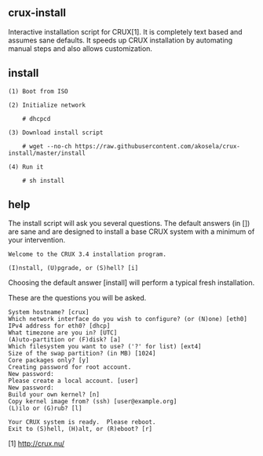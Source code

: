 ## crux-install

Interactive installation script for CRUX[1].  It is completely text based and
assumes sane defaults.  It speeds up CRUX installation by automating manual
steps and also allows customization.

## install

```
(1) Boot from ISO

(2) Initialize network

    # dhcpcd

(3) Download install script

    # wget --no-ch https://raw.githubusercontent.com/akosela/crux-install/master/install

(4) Run it

    # sh install
```

## help

The install script will ask you several questions.  The default answers (in [])
are sane and are designed to install a base CRUX system with a minimum of your
intervention.

```
Welcome to the CRUX 3.4 installation program.

(I)nstall, (U)pgrade, or (S)hell? [i]
```

Choosing the default answer [install] will perform a typical fresh
installation.

These are the questions you will be asked.

```
System hostname? [crux]
Which network interface do you wish to configure? (or (N)one) [eth0]
IPv4 address for eth0? [dhcp]
What timezone are you in? [UTC]
(A)uto-partition or (F)disk? [a]
Which filesystem you want to use? ('?' for list) [ext4]
Size of the swap partition? (in MB) [1024]
Core packages only? [y]
Creating password for root account.
New password:
Please create a local account. [user]
New password:
Build your own kernel? [n]
Copy kernel image from? (ssh) [user@example.org]
(L)ilo or (G)rub? [l]

Your CRUX system is ready.  Please reboot.
Exit to (S)hell, (H)alt, or (R)eboot? [r]
```

[1] http://crux.nu/
